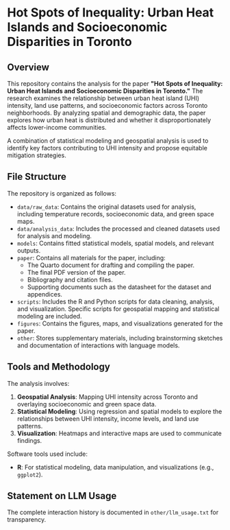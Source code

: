 # Hot Spots of Inequality: Urban Heat Islands and Socioeconomic Disparities in Toronto

## Overview

This repository contains the analysis for the paper **"Hot Spots of Inequality: Urban Heat Islands and Socioeconomic Disparities in Toronto."** The research examines the relationship between urban heat island (UHI) intensity, land use patterns, and socioeconomic factors across Toronto neighborhoods. By analyzing spatial and demographic data, the paper explores how urban heat is distributed and whether it disproportionately affects lower-income communities. 

A combination of statistical modeling and geospatial analysis is used to identify key factors contributing to UHI intensity and propose equitable mitigation strategies. 

## File Structure

The repository is organized as follows:

- `data/raw_data`: Contains the original datasets used for analysis, including temperature records, socioeconomic data, and green space maps. 
- `data/analysis_data`: Includes the processed and cleaned datasets used for analysis and modeling.
- `models`: Contains fitted statistical models, spatial models, and relevant outputs.
- `paper`: Contains all materials for the paper, including:
  - The Quarto document for drafting and compiling the paper.
  - The final PDF version of the paper.
  - Bibliography and citation files.
  - Supporting documents such as the datasheet for the dataset and appendices.
- `scripts`: Includes the R and Python scripts for data cleaning, analysis, and visualization. Specific scripts for geospatial mapping and statistical modeling are included.
- `figures`: Contains the figures, maps, and visualizations generated for the paper.
- `other`: Stores supplementary materials, including brainstorming sketches and documentation of interactions with language models.

## Tools and Methodology

The analysis involves:
1. **Geospatial Analysis**: Mapping UHI intensity across Toronto and overlaying socioeconomic and green space data.
2. **Statistical Modeling**: Using regression and spatial models to explore the relationships between UHI intensity, income levels, and land use patterns.
3. **Visualization**: Heatmaps and interactive maps are used to communicate findings.

Software tools used include:
- **R**: For statistical modeling, data manipulation, and visualizations (e.g., `ggplot2`).

## Statement on LLM Usage

The complete interaction history is documented in `other/llm_usage.txt` for transparency. 
